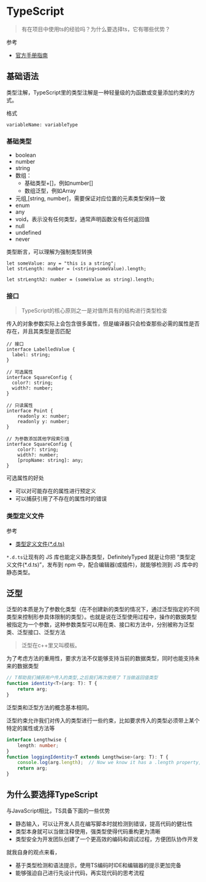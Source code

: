 TypeScript
===
> 有在项目中使用ts的经验吗？为什么要选择ts，它有哪些优势？

参考
* [官方手册指南](https://www.tslang.cn/docs/handbook/basic-types.html)


## 基础语法

类型注解，TypeScript里的类型注解是一种轻量级的为函数或变量添加约束的方式。

格式
```
variableName: variableType
```
### 基础类型
* boolean
* number
* string
* 数组：
    * 基础类型+[]，例如number[]
    * 数组泛型，例如Array<number>
* 元组,[string, number]，需要保证对应位置的元素类型保持一致
* enum
* any
* void，表示没有任何类型，通常声明函数没有任何返回值
* null
* undefined
* never

类型断言，可以理解为强制类型转换
```
let someValue: any = "this is a string";
let strLength: number = (<string>someValue).length;

let strLength2: number = (someValue as string).length;
```

### 接口
> TypeScript的核心原则之一是对值所具有的结构进行类型检查

传入的对象参数实际上会包含很多属性，但是编译器只会检查那些必需的属性是否存在，并且其类型是否匹配


```
// 接口
interface LabelledValue {
  label: string;
}

// 可选属性
interface SquareConfig {
  color?: string;
  width?: number;
}

// 只读属性
interface Point {
    readonly x: number;
    readonly y: number;
}

// 为参数添加其他字段索引值
interface SquareConfig {
    color?: string;
    width?: number;
    [propName: string]: any;
}

```
可选属性的好处
* 可以对可能存在的属性进行预定义
* 可以捕获引用了不存在的属性时的错误

### 类型定义文件
参考
* [类型定义文件(*.d.ts)](https://blog.csdn.net/u013451157/article/details/79896290)

`*.d.ts`让现有的 JS 库也能定义静态类型，DefinitelyTyped 就是让你把 “类型定义文件(*.d.ts)”，发布到 npm 中，配合编辑器(或插件)，就能够检测到 JS 库中的静态类型。

## 泛型 

泛型的本质是为了参数化类型（在不创建新的类型的情况下，通过泛型指定的不同类型来控制形参具体限制的类型）。也就是说在泛型使用过程中，操作的数据类型被指定为一个参数，这种参数类型可以用在类、接口和方法中，分别被称为泛型类、泛型接口、泛型方法

> 泛型在c++里又叫模板。

为了考虑方法的重用性，要求方法不仅能够支持当前的数据类型，同时也能支持未来的数据类型
```ts
// T帮助我们捕获用户传入的类型,之后我们再次使用了 T当做返回值类型
function identity<T>(arg: T): T {
    return arg;
}
```

泛型类和泛型方法的概念基本相同。

泛型约束允许我们对传入的类型进行一些约束，比如要求传入的类型必须带上某个特定的属性或方法等
```ts
interface Lengthwise {
    length: number;
}
function loggingIdentity<T extends Lengthwise>(arg: T): T {
    console.log(arg.length);  // Now we know it has a .length property, so no more error
    return arg;
}
```

## 为什么要选择TypeScript
与JavaScript相比，TS具备下面的一些优势

* 静态输入，可以让开发人员在编写脚本时就检测到错误，提高代码的健壮性
* 类型本身就可以当做注释使用，强类型使得代码重构更为清晰
* 类型安全为开发团队创建了一个更高效的编码和调试过程，方便团队协作开发

就我自身的观点来看，
* 基于类型检测和语法提示，使用TS编码时IDE和编辑器的提示更加完备
* 能够强迫自己进行先设计代码，再实现代码的思考流程



